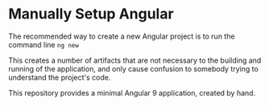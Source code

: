 # Manually Setup Angular
The recommended way to create a new Angular project is to run the command line `ng new`

This creates a number of artifacts that are not necessary to the building and running of the application, and only cause confusion to somebody trying to understand the project's code.

This repository provides a minimal Angular 9 application, created by hand.